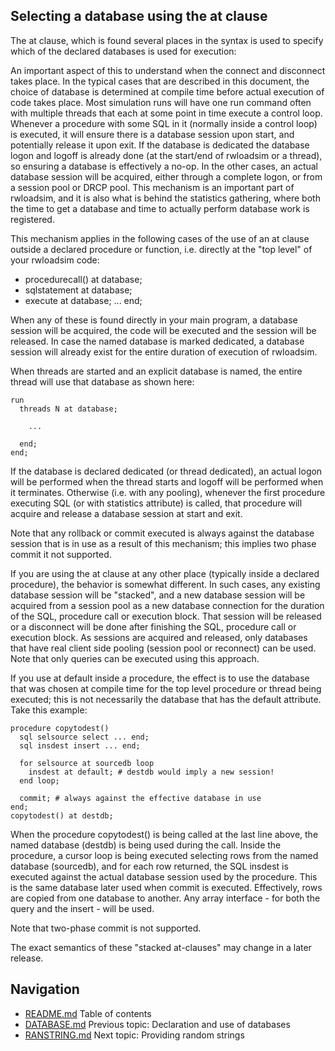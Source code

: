 ## Selecting a database using the at clause
The at clause, which is found several places in the syntax is used to 
specify which of the declared databases is used for execution:

An important aspect of this to understand when the connect and 
disconnect takes place.
In the typical cases that are described in this document, the choice of 
database is determined at compile time before actual execution of code 
takes place.
Most simulation runs will have one run command often with multiple 
threads that each at some point in time execute a control loop.
Whenever a procedure with some SQL in it (normally inside a control 
loop) is executed, it will ensure there is a database session upon 
start, and potentially release it upon exit.
If the database is dedicated the database logon and logoff is already 
done (at the start/end of rwloadsim or a thread), so ensuring a 
database is effectively a no-op.
In the other cases, an actual database session will be acquired, either 
through a complete logon, or from a session pool or DRCP pool.
This mechanism is an important part of rwloadsim, and it is also what 
is behind the statistics gathering, where both the time to get a 
database and time to actually perform database work is registered.

This mechanism applies in the following cases of the use of an at 
clause outside a declared procedure or function, i.e. directly at the 
"top level" of your rwloadsim code:

 * procedurecall() at database;
 * sqlstatement at database;
 * execute at database; ... end;

When any of these is found directly in your main program, a database 
session will be acquired, the code will be executed and the session 
will be released.
In case the named database is marked dedicated, a database session will 
already exist for the entire duration of execution of rwloadsim. 

When threads are started and an explicit database is named, the entire 
thread will use that database as shown here:
```
run
  threads N at database; 

    ...

  end;
end; 
```
If the database is declared dedicated (or thread dedicated), an actual 
logon will be performed when the thread starts and logoff will be 
performed when it terminates.
Otherwise (i.e. with any pooling), whenever the first procedure 
executing SQL (or with statistics attribute) is called, that procedure 
will acquire and release a database session at start and exit. 

Note that any rollback or commit executed is always against the 
database session that is in use as a result of this mechanism; this 
implies two phase commit it not supported.  

If you are using the at clause at any other place (typically inside a 
declared procedure), the behavior is somewhat different.
In such cases, any existing database session will be "stacked", and a 
new database session will be acquired from a session pool as a 
new database connection for the duration of the SQL, 
procedure call or execution block.
That session will be released or a disconnect will be done after 
finishing the SQL, procedure call or execution block.
As sessions are acquired and released, only databases that have real 
client side pooling (session pool or reconnect) can be used.
Note that only queries can be executed using this approach.

If you use at default inside a procedure, the effect is to use the 
database that was chosen at compile time for the top level procedure or 
thread being executed; this is not necessarily the database that has 
the default attribute.
Take this example: 
```
procedure copytodest()
  sql selsource select ... end;
  sql insdest insert ... end;

  for selsource at sourcedb loop
    insdest at default; # destdb would imply a new session!
  end loop;

  commit; # always against the effective database in use
end;
copytodest() at destdb;
```
When the procedure copytodest() is being called at the last line above, 
the named database (destdb) is being used during the call.
Inside the procedure, a cursor loop is being executed selecting rows 
from the named database (sourcedb), and for each row returned, the SQL 
insdest is executed against the actual database session used by the 
procedure.
This is the same database later used when commit is executed.
Effectively, rows are copied from one database to another.
Any array interface - for both the query and the insert - will be used.

Note that two-phase commit is not supported. 

The exact semantics of these "stacked at-clauses" may change in a later 
release.

## Navigation
* [README.md](README.md) Table of contents
* [DATABASE.md](DATABASE.md) Previous topic: Declaration and use of databases
* [RANSTRING.md](RANSTRING.md) Next topic: Providing random strings
